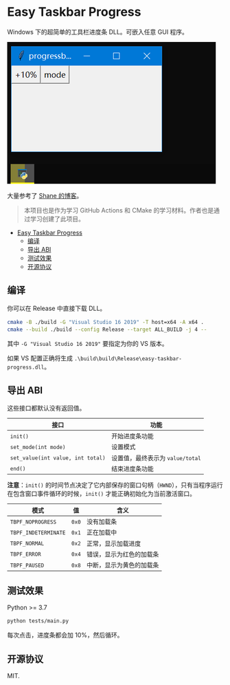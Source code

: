 # Easy Taskbar Progress

Windows 下的超简单的工具栏进度条 DLL。可嵌入任意 GUI 程序。

![](images/2023-01-08-22-45-51.png)

大量参考了 [Shane 的博客](http://shanekirk.com/2014/12/making-progress-on-the-windows-taskbar/)。

> 本项目也是作为学习 GitHub Actions 和 CMake 的学习材料。作者也是通过学习创建了此项目。

- [Easy Taskbar Progress](#easy-taskbar-progress)
  - [编译](#编译)
  - [导出 ABI](#导出-abi)
  - [测试效果](#测试效果)
  - [开源协议](#开源协议)

## 编译

你可以在 Release 中直接下载 DLL。

```bash
cmake -B ./build -G "Visual Studio 16 2019" -T host=x64 -A x64 .
cmake --build ./build --config Release --target ALL_BUILD -j 4 --
```

其中 `-G "Visual Studio 16 2019"` 要指定为你的 VS 版本。

如果 VS 配置正确将生成 `.\build\build\Release\easy-taskbar-progress.dll`。

## 导出 ABI

这些接口都默认没有返回值。

| 接口                              | 功能                             |
| --------------------------------- | -------------------------------- |
| `init()`                          | 开始进度条功能                   |
| `set_mode(int mode)`              | 设置模式                         |
| `set_value(int value, int total)` | 设置值，最终表示为 `value/total` |
| `end()`                           | 结束进度条功能                   |

**注意**：`init()` 的时间节点决定了它内部保存的窗口句柄（`HWND`），只有当程序运行在包含窗口事件循环的时候，`init()` 才能正确初始化为当前激活窗口。

| 模式                 | 值    | 含义                     |
| -------------------- | ----- | ------------------------ |
| `TBPF_NOPROGRESS`    | `0x0` | 没有加载条               |
| `TBPF_INDETERMINATE` | `0x1` | 正在加载中               |
| `TBPF_NORMAL`        | `0x2` | 正常，显示加载进度       |
| `TBPF_ERROR`         | `0x4` | 错误，显示为红色的加载条 |
| `TBPF_PAUSED`        | `0x8` | 中断，显示为黄色的加载条 |

## 测试效果

Python >= 3.7

```bash
python tests/main.py
```

每次点击，进度条都会加 10%，然后循环。

## 开源协议

MIT.
